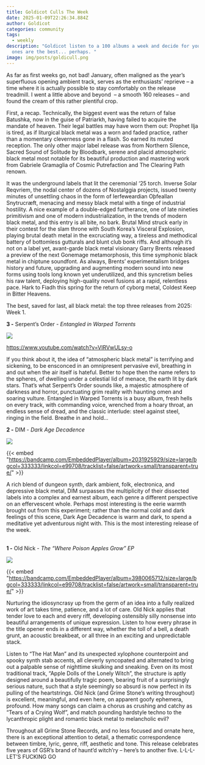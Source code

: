 ```yaml
---
title: Goldicot Culls The Week
date: 2025-01-09T22:26:34.884Z
author: Goldicot
categories: community
tags:
  - weekly
description: "Goldicot listen to a 100 albums a week and decide for you which
  ones are the best... perhaps. "
image: img/posts/goldicull.png
---
```

<!--StartFragment-->

<!--StartFragment-->

As far as first weeks go, not bad! January, often maligned as the year’s superfluous opening ambient track, serves as the enthusiasts’ reprieve – a time where it is actually possible to stay comfortably on the release treadmill. I went a little above and beyond  – a smooth 160 releases – and found the cream of this rather plentiful crop. 



First, a recap. Technically, the biggest event was the return of false Batushka, now in the guise of Patriarkh, having failed to acquire the mandate of heaven. Their legal battles may have worn them out: Prophet Ilja is tired, as if liturgical black metal was a worn and faded practice, rather than a momentary cleverness gone in a flash. So earned its muted reception. The only other major label release was from Northern Silence, Sacred Sound of Solitude by Bloodbark, serene and placid atmospheric black metal most notable for its beautiful production and mastering work from Gabriele Gramaglia of Cosmic Putrefaction and The Clearing Path renown. 



It was the underground labels that lit the ceremonial ‘25 torch. Inverse Solar Reqvriem, the nodal center of dozens of Nostalggia projects, issued twenty minutes of unsettling chaos in the form of Ierfeweardian Oþfeallan Snytrucræft, menacing and messy black metal with a tinge of industrial hostility. A nice example of a double-edged furtherance, one of late nineties primitivism and one of modern industrialization, in the trends of modern black metal, and this entry is all bite, no bark. Brutal Mind struck early in their contest for the slam throne with South Korea’s Visceral Explosion, playing brutal death metal in the excruciating way, a tireless and methodical battery of bottomless gutturals and blunt club bonk riffs. And although it’s not on a label yet, avant-garde black metal visionary Garry Brents released a preview of the next Gonemage metamorphosis, this time symphonic black metal in chiptune soundfont. As always, Brents’ experimentalism bridges history and future, upgrading and augmenting modern sound into new forms using tools long known yet underutilized, and this syncretism belies his raw talent, deploying high-quality novel fusions at a rapid, relentless pace. Hark to Fiadh this spring for the return of cyborg metal, Coldest Keep in Bitter Heavens.



The best, saved for last, all black metal: the top three releases from 2025: Week 1.



<!--EndFragment-->



**3 -** Serpent’s Order - *Entangled in Warped Torrents*

![](img/posts/ggeoh1ca8aidykx.png)

<https://www.youtube.com/watch?v=VIRVwULsy-o>

If you think about it, the idea of “atmospheric black metal” is terrifying and sickening, to be ensconced in an omnipresent pervasive evil, breathing in and out when the air itself is hateful. Better to hope then the name refers to the spheres, of dwelling under a celestial lid of menace, the earth lit by dark stars. That’s what Serpent’s Order sounds like, a majestic atmosphere of darkness and horror, punctuating grim reality with haunting omen and soaring vulture. Entangled in Warped Torrents is a busy album, fresh hells on every track, with commanding voice, wrenched from a hoary throat, an endless sense of dread, and the classic interlude: steel against steel, ringing in the field. Breathe in and hold…

**2 -** DIM - *Dark Age Decadence*

![](img/posts/a0963282678_10.jpg)

{{< embed "https://bandcamp.com/EmbeddedPlayer/album=2031925929/size=large/bgcol=333333/linkcol=e99708/tracklist=false/artwork=small/transparent=true/" >}}

<!--StartFragment-->

A rich blend of dungeon synth, dark ambient, folk, electronica, and depressive black metal, DIM surpasses the multiplicity of their dissected labels into a complex and earnest album, each genre a different perspective on an effervescent whole. Perhaps most interesting is the eerie warmth brought out from this experiment; rather than the normal cold and dark feelings of this scene, Dark Age Decadence is warm and dark, to spend a  meditative yet adventurous night with. This is the most interesting release of the week. 

**\
1 -** Old Nick - *The “Where Poison Apples Grow” EP*

![](img/posts/a2638615769_10.jpg)

{{< embed "https://bandcamp.com/EmbeddedPlayer/album=3980065712/size=large/bgcol=333333/linkcol=e99708/tracklist=false/artwork=small/transparent=true/" >}}

Nurturing the idiosyncrasy up from the germ of an idea into a fully realized work of art takes time, patience, and a lot of care. Old Nick applies that tender love to each and every riff, developing ostensibly silly nonsense into beautiful arrangements of unique expression. Listen to how every phrase in the title opener ends in a different way, whether the toll of a bell, a death grunt, an acoustic breakbeat, or all three in an exciting and unpredictable stack. 

Listen to “The Hat Man” and its unexpected xylophone counterpoint and spooky synth stab accents, all cleverly syncopated and alternated to bring out a palpable sense of nighttime skulking and sneaking. Even on its most traditional track, “Apple Dolls of the Lonely Witch”, the structure is aptly designed around a beautifully tragic poem, bearing fruit of a surprisingly serious nature, such that a style seemingly so absurd is now perfect in its pulling of the heartstrings. Old Nick (and Grime Stone’s writing throughout) is excellent, meaningful, and even here, on apparent goofy ephemera, profound. How many songs can claim a chorus as crushing and catchy as “Tears of a Crying Wolf”, and match pounding hardstyle techno to the lycanthropic plight and romantic black metal to melancholic evil? 

Throughout all Grime Stone Records, and no less focused and ornate here, there is an exceptional attention to detail, a thematic correspondence between timbre, lyric, genre, riff, aesthetic and tone. This release celebrates five years of GSR’s brand of haunt’d witch’ry – here’s to another five. L-L-L-LET’S FUCKING GO